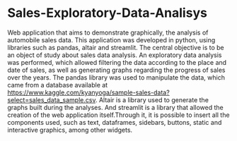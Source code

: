 # Sales-Exploratory-Data-Analisys
Web application that aims to demonstrate graphically, the analysis of automobile sales data.
This application was developed in python, using libraries such as pandas, altair and streamlit. 
The central objective is to be an object of study about sales data analysis. An exploratory data analysis was performed, 
which allowed filtering the data according to the place and date of sales, as well as generating graphs regarding the progress 
of sales over the years. The pandas library was used to manipulate the data, which came from a database available at 
https://www.kaggle.com/kyanyoga/sample-sales-data?select=sales_data_sample.csv. Altair is a library used to generate the graphs 
built during the analyses. And streamlit is a library that allowed the creation of the web application itself.Through it, it is possible 
to insert all the components used, such as text, dataframes, sidebars, buttons, static and interactive graphics, among other widgets.
